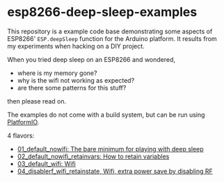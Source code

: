 # esp8266-deep-sleep-examples

This repository is a example code base demonstrating some
aspects of ESP8266' `ESP.deepSleep` function for the Arduino platform. It results from my experiments when hacking on a DIY project.

When you tried deep sleep on an ESP8266 and wondered,
* where is my memory gone?
* why is the wifi not working as expected?
* are there some patterns for this stuff?

then please read on.

The examples do not come with a build system, but can be run using [PlatformIO](www.platformio.org).

4 flavors:

* [01_default_nowifi: The bare minimum for playing with deep sleep](01_default_nowifi/README.md)
* [02_default_nowifi_retainvars: How to retain variables](02_default_nowifi_retainvars/README.md)
* [03_default_wifi: Wifi](03_default_wifi/README.md)
* [04_disablerf_wifi_retainstate, Wifi, extra power save by disabling RF](04_disablerf_wifi_retainstate/README.md)
